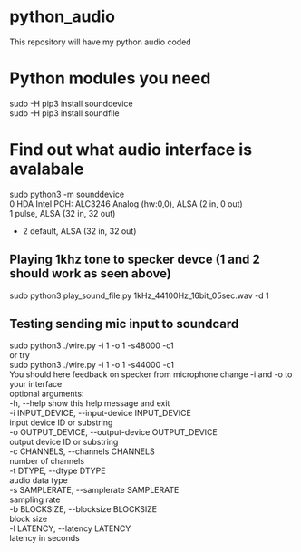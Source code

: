 # python_audio
This repository will have my python audio coded
# Python modules you need
sudo -H pip3 install sounddevice<br>
sudo -H pip3 install soundfile<br>

# Find out what audio interface is avalabale
sudo python3 -m sounddevice<br>
  0 HDA Intel PCH: ALC3246 Analog (hw:0,0), ALSA (2 in, 0 out)<br>
  1 pulse, ALSA (32 in, 32 out)<br>
* 2 default, ALSA (32 in, 32 out)<br>
## Playing 1khz tone to specker devce (1 and 2 should work as seen above)
sudo python3 play_sound_file.py 1kHz_44100Hz_16bit_05sec.wav -d 1
## Testing sending mic input to soundcard
sudo python3 ./wire.py -i 1 -o 1 -s48000 -c1<br>
or try<br>
sudo python3 ./wire.py -i 1 -o 1 -s44000 -c1 <br>
You should here feedback on specker from microphone change -i and -o to your interface<br>
optional arguments:<br>
  -h, --help            show this help message and exit<br>
  -i INPUT_DEVICE, --input-device INPUT_DEVICE<br>
                        input device ID or substring<br>
  -o OUTPUT_DEVICE, --output-device OUTPUT_DEVICE<br>
                        output device ID or substring<br>
  -c CHANNELS, --channels CHANNELS<br>
                        number of channels<br>
  -t DTYPE, --dtype DTYPE<br>
                        audio data type<br>
  -s SAMPLERATE, --samplerate SAMPLERATE<br>
                        sampling rate<br>
  -b BLOCKSIZE, --blocksize BLOCKSIZE<br>
                        block size<br>
  -l LATENCY, --latency LATENCY<br>
                        latency in seconds<br>
